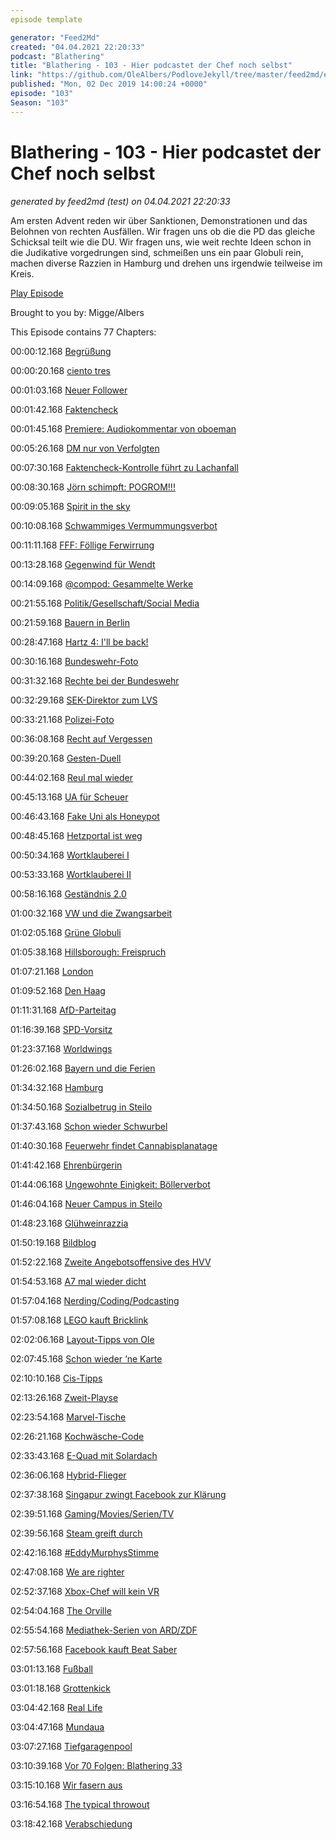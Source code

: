 ```yaml
---
episode template

generator: "Feed2Md"
created: "04.04.2021 22:20:33"
podcast: "Blathering"
title: "Blathering - 103 - Hier podcastet der Chef noch selbst"
link: "https://github.com/OleAlbers/PodloveJekyll/tree/master/feed2md/example/export/seasons/4/2019/12/Blathering___103___Hier_podcastet_der_Chef_noch_selbst.md"
published: "Mon, 02 Dec 2019 14:00:24 +0000"
episode: "103"
Season: "103"
---
```


# Blathering - 103 - Hier podcastet der Chef noch selbst
_generated by feed2md (test) on 04.04.2021 22:20:33_

Am ersten Advent reden wir über Sanktionen, Demonstrationen und das Belohnen von rechten Ausfällen. Wir fragen uns ob die die PD das gleiche Schicksal teilt wie die DU. Wir fragen uns, wie weit rechte Ideen schon in die Judikative vorgedrungen sind, schmeißen uns ein paar Globuli rein, machen diverse Razzien in Hamburg und drehen uns irgendwie teilweise im Kreis.

[Play Episode](https://www.blathering.de/podlove/file/1033/s/feed/c/mp3/blathering_103.mp3)

Brought to you by: Migge/Albers

This Episode contains 77 Chapters:


00:00:12.168 [Begrüßung]()

00:00:20.168 [ciento tres](https://www.orthmann-weine.de/shop/spirituosen/cognac-brandy-armagnac-weinbraende/spanische-brandys/1972/bobadilla-103-spanische-spirituose)

00:01:03.168 [Neuer Follower](https://twitter.com/42Fragen)

00:01:42.168 [Faktencheck]()

00:01:45.168 [Premiere: Audiokommentar von oboeman](https://twitter.com/tmigge/status/1199970325020192769)

00:05:26.168 [DM nur von Verfolgten](https://help.twitter.com/de/using-twitter/direct-messages)

00:07:30.168 [Faktencheck-Kontrolle führt zu Lachanfall](http://www.ponyhof-waldschaenke.de/)

00:08:30.168 [Jörn schimpft: POGROM!!!](https://www.blathering.de/2019/11/blathering-100-der-jahrhundert-podcast/#comment-36)

00:09:05.168 [Spirit in the sky](https://www.youtube.com/watch?v=8aZsF7v0pNw)

00:10:08.168 [Schwammiges Vermummungsverbot](https://www.tagesschau.de/faktenfinder/vermummungsverbot-101.html)

00:11:11.168 [FFF: Föllige Ferwirrung](https://twitter.com/FridayForFuture/status/1199701571837267973)

00:13:28.168 [Gegenwind für Wendt](https://www.faz.net/aktuell/politik/inland/f-a-z-exklusiv-verschwieg-rainer-wendt-disziplinarstrafe-16506918.html)

00:14:09.168 [@compod: Gesammelte Werke](https://twitter.com/search?q=(from%3Acompod)%20(%40blathering_pod)%20until%3A2019-12-03%20since%3A2019-11-25&src=typed_query&f=live)

00:21:55.168 [Politik/Gesellschaft/Social Media]()

00:21:59.168 [Bauern in Berlin](https://www.riffreporter.de/flugbegleiter-koralle/kommentar-protest-landwirte/)

00:28:47.168 [Hartz 4: I'll be back!](https://www.sueddeutsche.de/politik/hartz-iv-bundesverfassungsgericht-kuerzungen-sanktionen-1.4698013)

00:30:16.168 [Bundeswehr-Foto](https://www.t-online.de/nachrichten/deutschland/militaer-verteidigung/id_86884994/bundeswehr-postet-bild-von-nazi-uniform-und-nennt-sie-retro-.html)

00:31:32.168 [Rechte bei der Bundeswehr](https://taz.de/Rechtsextremismus-in-der-Bundeswehr/!5645697/)

00:32:29.168 [SEK-Direktor zum LVS](https://www.nordkurier.de/mecklenburg-vorpommern/ex-lka-chef-mager-kuenftig-beim-verfassungsschutz-2837623611.html)

00:33:21.168 [Polizei-Foto](https://twitter.com/ParaN0ier/status/1200408595709517824)

00:36:08.168 [Recht auf Vergessen](https://logbuch-netzpolitik.de/lnp322-deluxe-hacktivism?t=57%3A15%2C1%3A11%3A01)

00:39:20.168 [Gesten-Duell](https://www.tagesschau.de/faktenfinder/bundestag-von-storch-101.html)

00:44:02.168 [Reul mal wieder](https://fragdenstaat.de/blog/2019/11/26/hambacher-forst-polizeidaten/)

00:45:13.168 [UA für Scheuer](https://www.tagesschau.de/inland/scheuer-maut-u-ausschuss-101.html)

00:46:43.168 [Fake Uni als Honeypot](https://eu.freep.com/story/news/local/michigan/2019/11/27/ice-arrested-250-foreign-students-fake-university-metro-detroit/4277686002/)

00:48:45.168 [Hetzportal ist weg](https://t3n.de/news/aufruf-antidemokratischem-jimdo-1228955/)

00:50:34.168 [Wortklauberei I](https://www.tagesschau.de/faktenfinder/klimanotstand-ns-notverordnung-101.html)

00:53:33.168 [Wortklauberei II](https://taz.de/Skandalurteil-eines-Giessener-Gerichts/!5642773/)

00:58:16.168 [Geständnis 2.0](https://taz.de/Mord-an-Walter-Luebcke/!5645244/)

01:00:32.168 [VW und die Zwangsarbeit](https://www.dw.com/en/volkswagen-defends-presence-in-chinas-xinjiang-amid-uproar-over-uighur-abuses/a-51427056)

01:02:05.168 [Grüne Globuli](https://taz.de/Die-Gruenen-und-die-umstrittenen-Pillen/!5645243/)

01:05:38.168 [Hillsborough: Freispruch](https://www.theguardian.com/uk-news/2019/nov/28/hillsborough-families-outraged-david-duckenfield-not-guilty-verdict)

01:07:21.168 [London](https://www.tagesschau.de/ausland/london-messerangriff-105.html)

01:09:52.168 [Den Haag](https://www.t-online.de/nachrichten/panorama/kriminalitaet/id_86911982/messerattacke-in-den-haag-polizei-fasst-verdaechtigen-.html)

01:11:31.168 [AfD-Parteitag](https://www.fnp.de/politik/afd-bundestagsabgeordneter-rueckt-journalisten-stasi-naehe-plant-schwarze-liste-presse-11737848.html)

01:16:39.168 [SPD-Vorsitz](https://taz.de/Die-neue-SPD-Spitze-ist-links/!5645419/)

01:23:37.168 [Worldwings](https://www.wiwo.de/unternehmen/dienstleister/flugverkehr-lufthansa-startet-neue-billigmarke-fuer-fernurlauber/25281484.html)

01:26:02.168 [Bayern und die Ferien](https://www.br.de/nachrichten/deutschland-welt/soeder-wir-haben-unseren-biorhythmus-mit-den-ferien,Rj6D88l)

01:34:32.168 [Hamburg]()

01:34:50.168 [Sozialbetrug in Steilo](https://www.ndr.de/nachrichten/hamburg/Razzia-gegen-Ausbeutung-und-Sozialbetrug,razzia1382.html)

01:37:43.168 [Schon wieder Schwurbel](https://www.prinzessinnenreporter.de/rufe-den-gluecksgeist/)

01:40:30.168 [Feuerwehr findet Cannabisplanatage](https://www.hamburg1.de/nachrichten/43080/Cannabis_Plantage_entdeckt.html)

01:41:42.168 [Ehrenbürgerin](https://twitter.com/buergerschaftHH/status/1199362776982048802)

01:44:06.168 [Ungewohnte Einigkeit: Böllerverbot](https://www.hamburg1.de/nachrichten/43048/Boellerverbot_fuer_Innenstadt_gefordert.html)

01:46:04.168 [Neuer Campus in Steilo](https://www.ndr.de/fernsehen/sendungen/hamburg_journal/Campus-Steilshoop-offiziell-eroeffnet,hamj88782.html)

01:48:23.168 [Glühweinrazzia](https://www.mopo.de/hamburg/50-beamte-in-hamburg-im-einsatz-razzia-auf-weihnachtsmarkt---diverse-verstoesse-33536164)

01:50:19.168 [Bildblog](https://bildblog.de/116444/bild-de-laesst-schlafenden-mann-widerstand-leisten/)

01:52:22.168 [Zweite Angebotsoffensive des HVV](https://www.hvv.de/de/ueber-uns/neuigkeiten/neuigkeiten-detail/angebotsoffensive-tarifausweitung-tarifanpassung-26028)

01:54:53.168 [A7 mal wieder dicht](https://www.hamburg1.de/nachrichten/43116/Zwei_A7_Vollsperrungen_in_der_kommenden_Woche.html)

01:57:04.168 [Nerding/Coding/Podcasting]()

01:57:08.168 [LEGO kauft Bricklink](https://www.youtube.com/watch?v=4z15YmHhd40)

02:02:06.168 [Layout-Tipps von Ole](https://twitter.com/stammtischphilo/status/1200190083866988544)

02:07:45.168 [Schon wieder ‘ne Karte](https://www.bfs.de/DE/themen/ion/umwelt/radon/karten/boden.html)

02:10:10.168 [Cis-Tipps](https://twitter.com/stammtischphilo/status/1200344692367536128)

02:13:26.168 [Zweit-Playse](https://twitter.com/tmigge/status/1200528522684620801)

02:23:54.168 [Marvel-Tische](https://twitter.com/stammtischphilo/status/1200506067085647872)

02:26:21.168 [Kochwäsche-Code](https://twitter.com/stammtischphilo/status/1200866400056807425)

02:33:43.168 [E-Quad mit Solardach](https://www.golem.de/news/squad-mobility-solarauto-fuer-den-stadtverkehr-soll-rund-6-000-euro-kosten-1911-145243.html)

02:36:06.168 [Hybrid-Flieger](https://www.golem.de/news/klimaschutz-airbus-will-2035-einen-hybridflieger-im-einsatz-haben-1911-145273.html)

02:37:38.168 [Singapur zwingt Facebook zur Klärung](https://www.golem.de/news/singapur-facebook-korrigiert-kritischen-post-auf-regierungsanweisung-1912-145288.html)

02:39:51.168 [Gaming/Movies/Serien/TV]()

02:39:56.168 [Steam greift durch](https://www.derstandard.at/story/2000111544098/wieso-auf-steam-ueber-nacht-rund-1-000-spiele-verschwanden)

02:42:16.168 [#EddyMurphysStimme](https://www.youtube.com/watch?v=tD19YHLrfic)

02:47:08.168 [We are righter](https://twitter.com/stammtischphilo/status/1201156558887030785)

02:52:37.168 [Xbox-Chef will kein VR](https://www.golem.de/news/xbox-niemand-bittet-uns-um-virtual-reality-1911-145245.html)

02:54:04.168 [The Orville](https://www.amazon.de/Orville-Staffel-dt-OV/dp/B07B3NS8V6)

02:55:54.168 [Mediathek-Serien von ARD/ZDF](https://www.golem.de/news/streaming-eigene-serien-fuer-mediathek-der-ard-1911-145250.html)

02:57:56.168 [Facebook kauft Beat Saber](https://www.golem.de/news/beat-games-facebook-kauft-entwicklerstudio-von-beat-saber-1911-145229.html)

03:01:13.168 [Fußball]()

03:01:18.168 [Grottenkick](https://www.stefangroenveld.de/2019/grottenkick/)

03:04:42.168 [Real Life]()

03:04:47.168 [Mundaua](https://twitter.com/stammtischphilo/status/1199383798338772992)

03:07:27.168 [Tiefgaragenpool](https://twitter.com/stammtischphilo/status/1201133290184425472)

03:10:39.168 [Vor 70 Folgen: Blathering 33](https://www.blathering.de/2017/09/blathering-033-der-phisher-und-das-mehr/)

03:15:10.168 [Wir fasern aus](https://www.youtube.com/watch?v=m8UQsbW40aY)

03:16:54.168 [The typical throwout](https://adwhamskalender.de/)

03:18:42.168 [Verabschiedung]()


